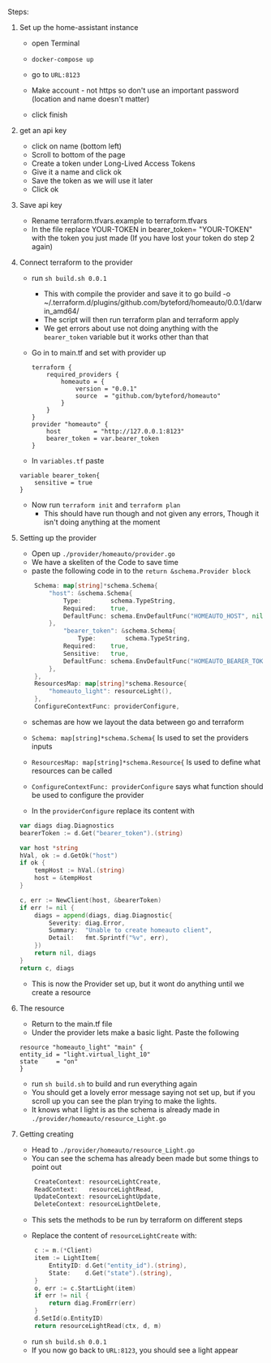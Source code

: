 Steps:

1. Set up the home-assistant instance

    - open Terminal
    - `docker-compose up`
    - go to `URL:8123`
    - Make account - not https so don't use an important password 
    (location and name doesn't matter)

    - click finish

2. get an api key

    - click on name (bottom left)
    - Scroll to bottom of the page
    - Create a token under Long-Lived Access Tokens
    - Give it a name and click ok
    - Save the token as we will use it later
    - Click ok

3. Save api key
    - Rename terraform.tfvars.example to terraform.tfvars
    - In the file replace YOUR-TOKEN in bearer_token= "YOUR-TOKEN" with the token you just made (If you have lost your token do step 2 again)

4. Connect terraform to the provider
    - run `sh build.sh 0.0.1`
        - This with compile the provider and save it to go build -o ~/.terraform.d/plugins/github.com/byteford/homeauto/0.0.1/darwin_amd64/
        - The script will then run terraform plan and terraform apply
        - We get errors about use not doing anything with the `bearer_token` variable but it works other than that
    - Go in to main.tf and set with provider up

        ```HCL
        terraform {
            required_providers {
                homeauto = {
                    version = "0.0.1"
                    source  = "github.com/byteford/homeauto"
                }
            }
        }
        provider "homeauto" {
            host         = "http://127.0.0.1:8123"
            bearer_token = var.bearer_token
        }  
        ```

    - In `variables.tf` paste

    ```HCL
    variable bearer_token{
        sensitive = true
    }
    ```

    - Now run `terraform init` and `terraform plan`
        - This should have run though and not given any errors, Though it isn't doing anything at the moment

5. Setting up the provider
    - Open up `./provider/homeauto/provider.go`
    - We have a skeliten of the Code to save time
    - paste the following code in to the `return &schema.Provider block`

    ```go
        Schema: map[string]*schema.Schema{
            "host": &schema.Schema{
                Type:        schema.TypeString,
                Required:    true,
                DefaultFunc: schema.EnvDefaultFunc("HOMEAUTO_HOST", nil),
            },
                "bearer_token": &schema.Schema{
                    Type:        schema.TypeString,
                Required:    true,
                Sensitive:   true,
                DefaultFunc: schema.EnvDefaultFunc("HOMEAUTO_BEARER_TOKEN", nil),
            },
        },
        ResourcesMap: map[string]*schema.Resource{
            "homeauto_light": resourceLight(),
        },
        ConfigureContextFunc: providerConfigure,
    ```

    - schemas are how we layout the  data between go and terraform
    - `Schema: map[string]*schema.Schema{` Is used to set the providers inputs
    - `ResourcesMap: map[string]*schema.Resource{` Is used to define what resources can be called
    - `ConfigureContextFunc: providerConfigure` says what function should be used to configure the provider

    - In the `providerConfigure` replace its content with

    ```go
    var diags diag.Diagnostics
    bearerToken := d.Get("bearer_token").(string)

    var host *string
    hVal, ok := d.GetOk("host")
    if ok {
        tempHost := hVal.(string)
        host = &tempHost
    }

    c, err := NewClient(host, &bearerToken)
    if err != nil {
        diags = append(diags, diag.Diagnostic{
            Severity: diag.Error,
            Summary:  "Unable to create homeauto client",
            Detail:   fmt.Sprintf("%v", err),
        })
        return nil, diags
    }
    return c, diags

    ```

    - This is now the Provider set up, but it wont do anything until we create a resource

6. The resource
    - Return to the main.tf file
    - Under the provider lets make a basic light. Paste the following

    ```HCL
    resource "homeauto_light" "main" {
    entity_id = "light.virtual_light_10"
    state     = "on"
    }
    ```

    - run `sh build.sh` to build and run everything again
    - You should get a lovely error message saying not set up, but if you scroll up you can see the plan trying to make the lights.
    - It knows what I light is as the schema is already made in `./provider/homeauto/resource_Light.go`

7. Getting creating
    - Head to `./provider/homeauto/resource_Light.go`
    - You can see the schema has already been made but some things to point out

    ```go
        CreateContext: resourceLightCreate,
        ReadContext:   resourceLightRead,
        UpdateContext: resourceLightUpdate,
        DeleteContext: resourceLightDelete,
    ```

    - This sets the methods to be run by terraform on different steps

    - Replace the content of `resourceLightCreate` with:

    ```go
        c := m.(*Client)
        item := LightItem{
            EntityID: d.Get("entity_id").(string),
            State:    d.Get("state").(string),
        }
        o, err := c.StartLight(item)
        if err != nil {
            return diag.FromErr(err)
        }
        d.SetId(o.EntityID)
        return resourceLightRead(ctx, d, m)
    ```

    - run `sh build.sh 0.0.1`
    - If you now go back to `URL:8123`, you should see a light appear
    
